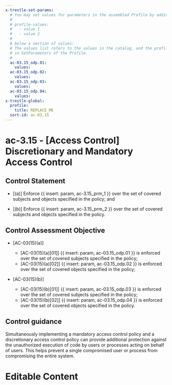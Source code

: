 ```yaml
---
x-trestle-set-params:
  # You may set values for parameters in the assembled Profile by adding
  #
  # profile-values:
  #   - value 1
  #   - value 2
  #
  # below a section of values:
  # The values list refers to the values in the catalog, and the profile-values represent values
  # in SetParameters of the Profile.
  #
  ac-03.15_odp.01:
    values:
  ac-03.15_odp.02:
    values:
  ac-03.15_odp.03:
    values:
  ac-03.15_odp.04:
    values:
x-trestle-global:
  profile:
    title: REPLACE_ME
  sort-id: ac-03.15
---
```


# ac-3.15 - \[Access Control\] Discretionary and Mandatory Access Control

## Control Statement

- \[(a)\] Enforce {{ insert: param, ac-3.15_prm_1 }} over the set of covered subjects and objects specified in the policy; and

- \[(b)\] Enforce {{ insert: param, ac-3.15_prm_2 }} over the set of covered subjects and objects specified in the policy.

## Control Assessment Objective

- \[AC-03(15)(a)\]

  - \[AC-03(15)(a)[01]\] {{ insert: param, ac-03.15_odp.01 }} is enforced over the set of covered subjects specified in the policy;
  - \[AC-03(15)(a)[02]\] {{ insert: param, ac-03.15_odp.02 }} is enforced over the set of covered objects specified in the policy;

- \[AC-03(15)(b)\]

  - \[AC-03(15)(b)[01]\] {{ insert: param, ac-03.15_odp.03 }} is enforced over the set of covered subjects specified in the policy;
  - \[AC-03(15)(b)[02]\] {{ insert: param, ac-03.15_odp.04 }} is enforced over the set of covered objects specified in the policy.

## Control guidance

Simultaneously implementing a mandatory access control policy and a discretionary access control policy can provide additional protection against the unauthorized execution of code by users or processes acting on behalf of users. This helps prevent a single compromised user or process from compromising the entire system.

# Editable Content

<!-- Make additions and edits below -->
<!-- The above represents the contents of the control as received by the profile, prior to additions. -->
<!-- If the profile makes additions to the control, they will appear below. -->
<!-- The above markdown may not be edited but you may edit the content below, and/or introduce new additions to be made by the profile. -->
<!-- If there is a yaml header at the top, parameter values may be edited. Use --set-parameters to incorporate the changes during assembly. -->
<!-- The content here will then replace what is in the profile for this control, after running profile-assemble. -->
<!-- The current profile has no added parts for this control, but you may add new ones here. -->
<!-- Each addition must have a heading either of the form ## Control my_addition_name -->
<!-- or ## Part a. (where the a. refers to one of the control statement labels.) -->
<!-- "## Control" parts are new parts added after the statement part. -->
<!-- "## Part" parts are new parts added into the top-level statement part with that label. -->
<!-- Subparts may be added with nested hash levels of the form ### My Subpart Name -->
<!-- underneath the parent ## Control or ## Part being added -->
<!-- See https://ibm.github.io/compliance-trestle/tutorials/ssp_profile_catalog_authoring/ssp_profile_catalog_authoring for guidance. -->
